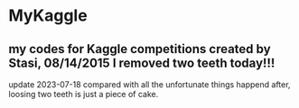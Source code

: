 # MyKaggle
my codes for Kaggle competitions
created by Stasi, 08/14/2015
I removed two teeth today!!!
----------------------------------------
update 2023-07-18
compared with all the unfortunate things happend after, loosing two teeth is just a piece of cake.

